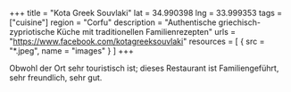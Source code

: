 +++
title = "Kota Greek Souvlaki"
lat = 34.990398
lng = 33.999353
tags = ["cuisine"]
region = "Corfu"
description = "Authentische griechisch-zypriotische Küche mit traditionellen Familienrezepten"
urls = "https://www.facebook.com/kotagreeksouvlaki"
resources = [
    { src = "*.jpeg", name = "images" }
]
+++

Obwohl der Ort sehr touristisch ist; dieses Restaurant ist Familiengeführt, sehr freundlich, sehr gut.